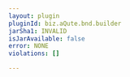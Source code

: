 ```yaml
---
layout: plugin
pluginId: biz.aQute.bnd.builder
jarSha1: INVALID
isJarAvailable: false
error: NONE
violations: []

---
```

